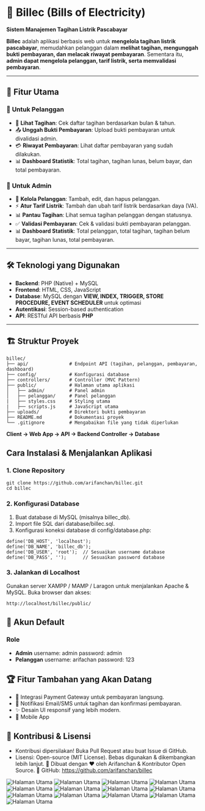 # 🔌 Billec (Bills of Electricity)
**Sistem Manajemen Tagihan Listrik Pascabayar**  
 
**Billec** adalah aplikasi berbasis web untuk **mengelola tagihan listrik pascabayar**, memudahkan pelanggan dalam **melihat tagihan, mengunggah bukti pembayaran, dan melacak riwayat pembayaran**. Sementara itu, **admin dapat mengelola pelanggan, tarif listrik, serta memvalidasi pembayaran**.

---

## 🚀 **Fitur Utama**
### 🔹 **Untuk Pelanggan**
- 📑 **Lihat Tagihan**: Cek daftar tagihan berdasarkan bulan & tahun.
- 📤 **Unggah Bukti Pembayaran**: Upload bukti pembayaran untuk divalidasi admin.
- 💳 **Riwayat Pembayaran**: Lihat daftar pembayaran yang sudah dilakukan.
- 📊 **Dashboard Statistik**: Total tagihan, tagihan lunas, belum bayar, dan total pembayaran.

### 🔹 **Untuk Admin**
- 👥 **Kelola Pelanggan**: Tambah, edit, dan hapus pelanggan.
- ⚡ **Atur Tarif Listrik**: Tambah dan ubah tarif listrik berdasarkan daya (VA).
- 📊 **Pantau Tagihan**: Lihat semua tagihan pelanggan dengan statusnya.
- ✅ **Validasi Pembayaran**: Cek & validasi bukti pembayaran pelanggan.
- 📊 **Dashboard Statistik**: Total pelanggan, total tagihan, tagihan belum bayar, tagihan lunas, total pembayaran.

---

## 🛠 **Teknologi yang Digunakan**
- **Backend**: PHP (Native) + MySQL
- **Frontend**: HTML, CSS, JavaScript
- **Database**: MySQL dengan **VIEW, INDEX, TRIGGER, STORE PROCEDURE, EVENT SCHEDULER** untuk optimasi
- **Autentikasi**: Session-based authentication
- **API**: RESTful API berbasis **PHP**

---

## 🏗 **Struktur Proyek**
```
billec/
├── api/               # Endpoint API (tagihan, pelanggan, pembayaran, dashboard)
├── config/            # Konfigurasi database
├── controllers/       # Controller (MVC Pattern)
├── public/            # Halaman utama aplikasi
│   ├── admin/         # Panel admin
│   ├── pelanggan/     # Panel pelanggan
|   ├── styles.css     # Styling utama
|   ├── scripts.js     # JavaScript utama
├── uploads/           # Direktori bukti pembayaran
├── README.md          # Dokumentasi proyek
└── .gitignore         # Mengabaikan file yang tidak diperlukan
```

**Client -> Web App -> API -> Backend Controller -> Database**

## Cara Instalasi & Menjalankan Aplikasi
### 1. Clone Repository
```
git clone https://github.com/arifanchan/billec.git
cd billec
```

### 2. Konfigurasi Database
1. Buat database di MySQL (misalnya billec_db).
2. Import file SQL dari database/billec.sql.
3. Konfigurasi koneksi database di config/database.php:
```
define('DB_HOST', 'localhost');
define('DB_NAME', 'billec_db');
define('DB_USER', 'root');  // Sesuaikan username database
define('DB_PASS', '');      // Sesuaikan password database
```

### 3. Jalankan di Localhost
Gunakan server XAMPP / MAMP / Laragon untuk menjalankan Apache & MySQL.
Buka browser dan akses:
```
http://localhost/billec/public/
```

## 🔑 Akun Default
### Role
- **Admin** username: admin	password: admin
- **Pelanggan**	username: arifachan password: 123

## 🏆 Fitur Tambahan yang Akan Datang
- 🔗 Integrasi Payment Gateway untuk pembayaran langsung.
- 📩 Notifikasi Email/SMS untuk tagihan dan konfirmasi pembayaran.
- ✨ Desain UI responsif yang lebih modern.
- 📱 Mobile App

## 🎯 Kontribusi & Lisensi
- Kontribusi dipersilakan! Buka Pull Request atau buat Issue di GitHub.
- Lisensi: Open-source (MIT License). Bebas digunakan & dikembangkan lebih lanjut.
🔌 Dibuat dengan ❤️ oleh Arifanchan & Kontributor Open Source.
📌 GitHub: https://github.com/arifanchan/billec

![Halaman Utama](https://raw.githubusercontent.com/arifanchan/public/assets/billec-index.png)
![Halaman Utama](https://raw.githubusercontent.com/arifanchan/public/assets/billec-admin-dashboard.png)
![Halaman Utama](https://raw.githubusercontent.com/arifanchan/public/assets/billec-admin-pelanggan.png)
![Halaman Utama](https://raw.githubusercontent.com/arifanchan/public/assets/billec-admin-penggunaan.png)
![Halaman Utama](https://raw.githubusercontent.com/arifanchan/public/assets/billec-admin-tagihan.png)
![Halaman Utama](https://raw.githubusercontent.com/arifanchan/public/assets/billec-admin-pembayaran.png)
![Halaman Utama](https://raw.githubusercontent.com/arifanchan/public/assets/billec-admin-tarif.png)
![Halaman Utama](https://raw.githubusercontent.com/arifanchan/public/assets/billec-admin-profil.png)
![Halaman Utama](https://raw.githubusercontent.com/arifanchan/public/assets/billec-pelanggan-dashboard.png)
![Halaman Utama](https://raw.githubusercontent.com/arifanchan/public/assets/billec-pelanggan-penggunaan.png)
![Halaman Utama](https://raw.githubusercontent.com/arifanchan/public/assets/billec-pelanggan-tagihan.png)
![Halaman Utama](https://raw.githubusercontent.com/arifanchan/public/assets/billec-pelanggan-tarif.png)
![Halaman Utama](https://raw.githubusercontent.com/arifanchan/public/assets/billec-pelanggan-profil.png)

